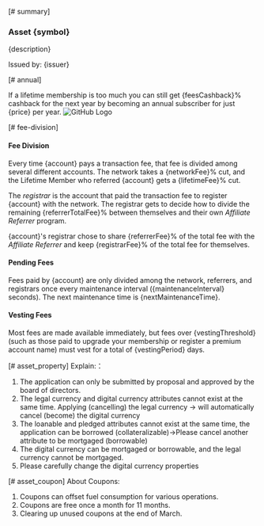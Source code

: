 [# summary]
### Asset {symbol}

{description}

Issued by: {issuer}

[# annual]

If a lifetime membership is too much you can still get {feesCashback}%  cashback for the next year by becoming an
annual subscriber for just {price} per year.
![GitHub Logo](/images/logo.png)

[# fee-division]
#### Fee Division
Every time {account} pays a transaction fee, that fee is divided among several different accounts.  The network takes
a {networkFee}% cut, and the Lifetime Member who referred {account} gets a {lifetimeFee}% cut.

The _registrar_ is the account that paid the transaction fee to register {account} with the network.  The registrar gets to decide how to
divide the remaining {referrerTotalFee}% between themselves and their own _Affiliate Referrer_ program.

{account}'s registrar chose to share {referrerFee}% of the total fee with the _Affiliate Referrer_ and keep {registrarFee}% of the total fee for themselves.
                            
                            
#### Pending Fees
Fees paid by {account} are only divided among the network, referrers, and registrars once every maintenance interval ({maintenanceInterval} seconds). The
next maintenance time is {nextMaintenanceTime}.
                 
#### Vesting Fees

Most fees are made available immediately, but fees over {vestingThreshold}
(such as those paid to upgrade your membership or register a premium account name) must vest for a total of {vestingPeriod} days.


[# asset_property]
Explain:：
1. The application can only be submitted by proposal and approved by the board of directors.
2. The legal currency and digital currency attributes cannot exist at the same time. Applying (cancelling) the legal currency -> will automatically  cancel (become) the digital currency
3. The loanable and pledged attributes cannot exist at the same time, the application can be borrowed (collateralizable)->Please cancel another attribute to be mortgaged (borrowable)
4. The digital currency can be mortgaged or borrowable, and the legal currency cannot be mortgaged.
5. Please carefully change the digital currency properties


[# asset_coupon]
About Coupons:
1. Coupons can offset fuel consumption for various operations.
2. Coupons are free once a month for 11 months.
3. Clearing up unused coupons at the end of March.
